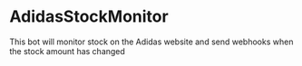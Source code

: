 # AdidasStockMonitor
This bot will monitor stock on the Adidas website and send webhooks when the stock amount has changed
